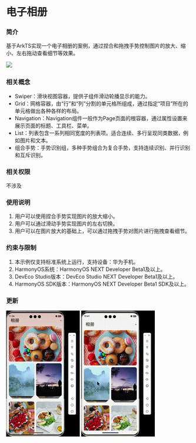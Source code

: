 # 电子相册

### 简介

基于ArkTS实现一个电子相册的案例，通过捏合和拖拽手势控制图片的放大、缩小、左右拖动查看细节等效果。

![](screenshots/device/album.gif)

### 相关概念

- Swiper：滑块视图容器，提供子组件滑动轮播显示的能力。
- Grid：网格容器，由“行”和“列”分割的单元格所组成，通过指定“项目”所在的单元格做出各种各样的布局。
- Navigation：Navigation组件一般作为Page页面的根容器，通过属性设置来展示页面的标题、工具栏、菜单。
- List：列表包含一系列相同宽度的列表项。适合连续、多行呈现同类数据，例如图片和文本。
- 组合手势：手势识别组，多种手势组合为复合手势，支持连续识别、并行识别和互斥识别。

### 相关权限

不涉及

### 使用说明

1. 用户可以使用捏合手势实现图片的放大缩小。
2. 用户可以通过滑动手势实现图片的左右切换。
3. 用户可以在图片放大的基础上，可以通过拖拽手势对图片进行拖拽查看细节。

### 约束与限制

1. 本示例仅支持标准系统上运行，支持设备：华为手机。
2. HarmonyOS系统：HarmonyOS NEXT Developer Beta1及以上。
3. DevEco Studio版本：DevEco Studio NEXT Developer Beta1及以上。
4. HarmonyOS SDK版本：HarmonyOS NEXT Developer Beta1 SDK及以上。

### 更新
![](screenshots/device/1.gif)
![](screenshots/device/2.gif)
